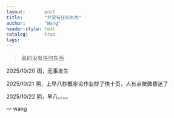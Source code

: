 ```yaml
---
layout:       post
title:        "并没有任何东西"
author:       "Wang"
header-style: text
catalog:      true
tags:
---
```


> 真的没有任何东西


2025/10/20 雨，无事发生

2025/10/21 阴，上早八抄概率论作业抄了快十页，人有点微微昏迷了

2025/10/22 阴，早八。。。。

— wang
